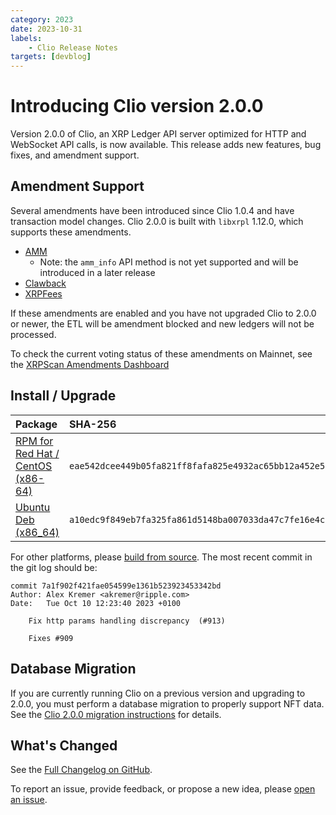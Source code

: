 ```yaml
---
category: 2023
date: 2023-10-31
labels:
    - Clio Release Notes
targets: [devblog]
---
```

# Introducing Clio version 2.0.0

Version 2.0.0 of Clio, an XRP Ledger API server optimized for HTTP and WebSocket API calls, is now available. This release adds new features, bug fixes, and amendment support.

## Amendment Support

Several amendments have been introduced since Clio 1.0.4 and have transaction model changes.  Clio 2.0.0 is built with `libxrpl` 1.12.0, which supports these amendments.

* [AMM](https://xrpl.org/known-amendments.html#amm)
    * Note: the `amm_info` API method is not yet supported and will be introduced in a later release
* [Clawback](https://xrpl.org/known-amendments.html#clawback)
* [XRPFees](https://xrpl.org/known-amendments.html#xrpfees)

If these amendments are enabled and you have not upgraded Clio to 2.0.0 or newer, the ETL will be amendment blocked and new ledgers will not be processed.

To check the current voting status of these amendments on Mainnet, see the [XRPScan Amendments Dashboard](https://xrpscan.com/amendments)


## Install / Upgrade

| Package | SHA-256 |
|:--------|:--------|
| [RPM for Red Hat / CentOS (x86-64)](https://github.com/XRPLF/clio/releases/download/2.0.0/clio-2.0.0-1.el7.x86_64.rpm) | `eae542dcee449b05fa821ff8fafa825e4932ac65bb12a452e578117a04c61466` |
| [Ubuntu Deb (x86_64)](https://github.com/XRPLF/clio/releases/download/2.0.0/clio_2.0.0-1_amd64.deb) | `a10edc9f849eb7fa325fa861d5148ba007033da47c7fe16e4c8c50c01ab17422` |

For other platforms, please [build from source](https://github.com/XRPLF/clio/releases/tag/2.0.0). The most recent commit in the git log should be:

```text
commit 7a1f902f421fae054599e1361b523923453342bd
Author: Alex Kremer <akremer@ripple.com>
Date:   Tue Oct 10 12:23:40 2023 +0100

    Fix http params handling discrepancy  (#913)

    Fixes #909
```

## Database Migration
If you are currently running Clio on a previous version and upgrading to 2.0.0, you must perform a database migration to properly support NFT data.  See the [Clio 2.0.0 migration instructions](https://github.com/XRPLF/clio/tree/clio_migrator%402.0.0) for details.

## What's Changed

See the [Full Changelog on GitHub](https://github.com/XRPLF/clio/compare/1.0.4...2.0.0).

To report an issue, provide feedback, or propose a new idea, please [open an issue](https://github.com/XRPLF/clio/issues).
